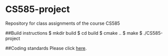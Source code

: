 # CS585-project
Repository for class assignments of the course CS585

##Build instructions
$ mkdir build
$ cd build
$ cmake ..
$ make
$ ./CS585-project

##Coding standards
Please click [here](docs/CodingStandard.md).
